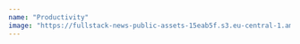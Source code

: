 ```yaml
---
name: "Productivity"
image: "https://fullstack-news-public-assets-15eab5f.s3.eu-central-1.amazonaws.com/images/categories/category-04.jpeg"
---
```

